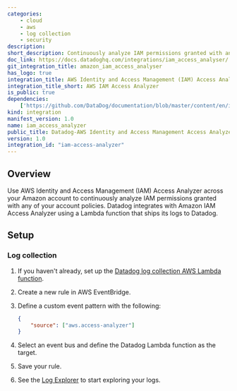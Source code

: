 ```yaml
---
categories:
    - cloud
    - aws
    - log collection
    - security
description:
short_description: Continuously analyze IAM permissions granted with any of your account policies.
doc_link: https://docs.datadoghq.com/integrations/iam_access_analyser/
git_integration_title: amazon_iam_access_analyser
has_logo: true
integration_title: AWS Identity and Access Management (IAM) Access Analyzer
integration_title_short: AWS IAM Access Analyzer
is_public: true
dependencies:
    ['https://github.com/DataDog/documentation/blob/master/content/en/integrations/iam_access_analyzer.md']
kind: integration
manifest_version: 1.0
name: iam_access_analyzer
public_title: Datadog-AWS Identity and Access Management Access Analyzer
version: 1.0
integration_id: "iam-access-analyzer"
---
```


## Overview

Use AWS Identity and Access Management (IAM) Access Analyzer across your Amazon account to continuously analyze IAM permissions granted with any of your account policies. Datadog integrates with Amazon IAM Access Analyzer using a Lambda function that ships its logs to Datadog.

## Setup

### Log collection

1. If you haven't already, set up the [Datadog log collection AWS Lambda function][1].

2. Create a new rule in AWS EventBridge.

3. Define a custom event pattern with the following:

    ```json
    {
        "source": ["aws.access-analyzer"]
    }
    ```

4. Select an event bus and define the Datadog Lambda function as the target.

5. Save your rule.

6. See the [Log Explorer][2] to start exploring your logs.

[1]: /integrations/amazon_web_services/?tab=allpermissions#set-up-the-datadog-lambda-function
[2]: https://app.datadoghq.com/logs
